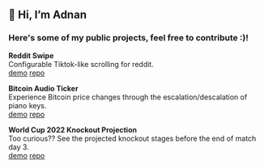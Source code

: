 ## 👋 Hi, I’m Adnan

### Here's some of my public projects, feel free to contribute :)!

__Reddit Swipe__  
Configurable Tiktok-like scrolling for reddit.  
[demo](https://dynamic-peony-5467c4.netlify.app/) [repo](https://github.com/AdnanBen/reddit-swipe)

__Bitcoin Audio Ticker__    
Experience Bitcoin price changes through the escalation/descalation of piano keys.  
[demo](https://dashing-cocada-597c28.netlify.app/) [repo](https://github.com/AdnanBen/bitcoin-audio-ticker)

__World Cup 2022 Knockout Projection__    
Too curious?? See the projected knockout stages before the end of match day 3.  
[demo](https://incandescent-halva-0fca94.netlify.app/) [repo](https://github.com/AdnanBen/worldcup2022-live-brackets)
